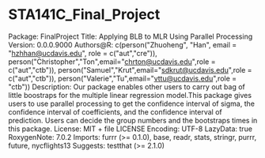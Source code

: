 # STA141C_Final_Project
Package: FinalProject
Title: Applying BLB to MLR Using Parallel Processing
Version: 0.0.0.9000
Authors@R: 
    c(person("Zhuoheng", "Han", email = "hzhhan@ucdavis.edu", role = c("aut","cre")),
    person("Christopher","Ton",email="chrton@ucdavis.edu",role = c("aut","ctb")),
    person("Samuel","Krut",email="sdkrut@ucdavis.edu",role = c("aut","ctb")),
    person("Valerie","Tu",email="vttu@ucdavis.edu",role = "ctb"))
Description: Our package enables other users to carry out bag of little boostraps for the multiple linear regression model.This package gives users to use parallel processing to get the confidence interval of sigma, the confidence interval of coefficients, and the confidence interval of prediction. Users can decide the group numbers and the bootstraps times in this package.
License: MIT + file LICENSE
Encoding: UTF-8
LazyData: true
RoxygenNote: 7.0.2
Imports: 
    furrr (>= 0.1.0),
    base,
    readr,
    stats,
    stringr,
    purrr,
    future,
    nycflights13
Suggests: 
    testthat (>= 2.1.0)